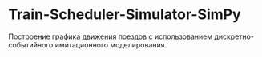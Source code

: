 # Train-Scheduler-Simulator-SimPy
Построение графика движения поездов с использованием дискретно-событийного имитационного моделирования.
